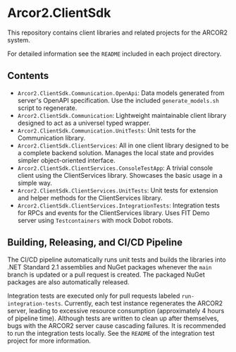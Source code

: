 # Arcor2.ClientSdk

This repository contains client libraries and related projects for the ARCOR2 system.

For detailed information see the `README` included in each project directory.

## Contents

- `Arcor2.ClientSdk.Communication.OpenApi`: Data models generated from server's OpenAPI specification. Use the included `generate_models.sh` script to regenerate.
- `Arcor2.ClientSdk.Communication`: Lightweight maintainable client library designed to act as a universel typed wrapper.
- `Arcor2.ClientSdk.Communication.UnitTests`: Unit tests for the Communication library.
- `Arcor2.ClientSdk.ClientServices`: All in one client library designed to be a complete backend solution. Manages the local state and provides simpler object-oriented interface.
- `Arcor2.ClientSdk.ClientServices.ConsoleTestApp`: A trivial console client using the ClientServices library. Showcases the basic usage in a simple way.
- `Arcor2.ClientSdk.ClientServices.UnitTests`: Unit tests for extension and helper methods for the ClientServices library.
- `Arcor2.ClientSdk.ClientServices.IntegrationTests`: Integration tests for RPCs and events for the ClientServices library. Uses FIT Demo server using `Testcontainers` with mock Dobot robots.

## Building, Releasing, and CI/CD Pipeline

The CI/CD pipeline automatically runs unit tests and builds the libraries into .NET Standard 2.1 assemblies and NuGet packages whenever the `main` branch is updated or a pull request is created.  The packaged NuGet packages are also automatically released.

Integration tests are executed only for pull requests labeled `run-integration-tests`. Currently, each test instance regenerates the ARCOR2 server, leading to excessive resource consumption (approximately 4 hours of pipeline time). Although tests are written to clean up after themselves, bugs with the ARCOR2 server cause cascading failures. It is recommended to run the integration tests locally. See the `README` of the integration test project for more information.
